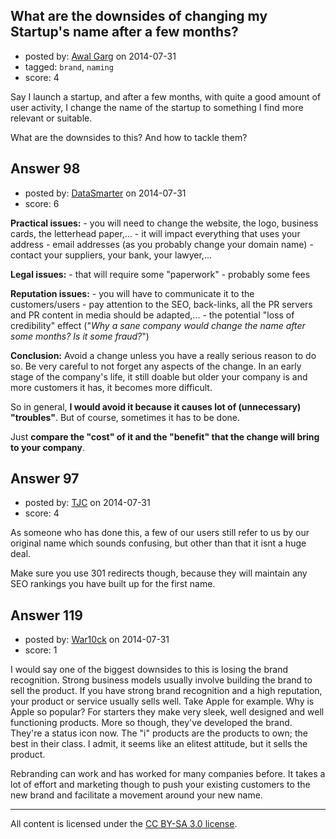 ## What are the downsides of changing my Startup's name after a few months?

- posted by: [Awal Garg](https://stackexchange.com/users/3333488/awal-garg) on 2014-07-31
- tagged: `brand`, `naming`
- score: 4

<p>Say I launch a startup, and after a few months, with quite a good amount of user activity, I change the name of the startup to something I find more relevant or suitable.</p>

<p>What are the downsides to this? And how to tackle them?</p>



## Answer 98

- posted by: [DataSmarter](https://stackexchange.com/users/3128474/datasmarter) on 2014-07-31
- score: 6

<p><strong>Practical issues:</strong>
- you will need to change the website, the logo, business cards, the letterhead paper,...
- it will impact everything that uses your address
- email addresses (as you probably change your domain name)
- contact your suppliers, your bank, your lawyer,...</p>

<p><strong>Legal issues:</strong>
- that will require some "paperwork"
- probably some fees</p>

<p><strong>Reputation issues:</strong>
- you will have to communicate it to the customers/users
- pay attention to the SEO, back-links, all the PR servers and PR content in media should be adapted,...
- the potential "loss of credibility" effect ("<em>Why a sane company would change the name after some months? Is it some fraud?</em>")</p>

<p><strong>Conclusion:</strong>
Avoid a change unless you have a really serious reason to do so. Be very careful to not forget any aspects of the change. In an early stage of the company's life, it still doable but older your company is and more customers it has, it becomes more difficult.</p>

<p>So in general, <strong>I would avoid it because it causes lot of (unnecessary) "troubles"</strong>. But of course, sometimes it has to be done.</p>

<p>Just <strong>compare the "cost" of it and the "benefit" that the change will bring to your company</strong>.</p>



## Answer 97

- posted by: [TJC](https://stackexchange.com/users/1600285/tjc) on 2014-07-31
- score: 4

<p>As someone who has done this, a few of our users still refer to us by our original name which sounds confusing, but other than that it isnt a huge deal. </p>

<p>Make sure you use 301 redirects though, because they will maintain any SEO rankings you have built up for the first name. </p>



## Answer 119

- posted by: [War10ck](https://stackexchange.com/users/1855064/war10ck) on 2014-07-31
- score: 1

<p>I would say one of the biggest downsides to this is losing the brand recognition. Strong business models usually involve building the brand to sell the product. If you have strong brand recognition and a high reputation, your product or service usually sells well. Take Apple for example. Why is Apple so popular? For starters they make very sleek, well designed and well functioning products. More so though, they've developed the brand. They're a status icon now. The "i" products are the products to own; the best in their class. I admit, it seems like an elitest attitude, but it sells the product.</p>

<p>Rebranding can work and has worked for many companies before. It takes a lot of effort and marketing though to push your existing customers to the new brand and facilitate a movement around your new name.</p>




---

All content is licensed under the [CC BY-SA 3.0 license](https://creativecommons.org/licenses/by-sa/3.0/).
